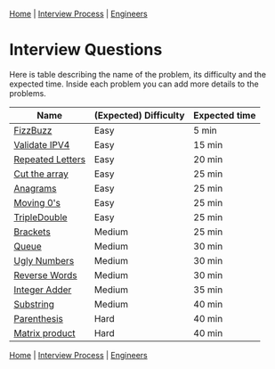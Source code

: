 [Home](../../README.md) |
[Interview Process](../README.md) |
[Engineers](README.md)

# Interview Questions

Here is table describing the name of the problem, its difficulty and the expected time. Inside each problem you can add more details to the problems.

| Name                                              | (Expected) Difficulty | Expected time
| ----                                              | --------------------- | -------------
| [FizzBuzz](questions/easy/fizzbuzz.md)            | Easy                  | 5 min
| [Validate IPV4](questions/easy/ipv4.md)           | Easy                  | 15 min
| [Repeated Letters](questions/easy/repLetters.md)  | Easy                  | 20 min
| [Cut the array](questions/easy/cutTheArray.md)    | Easy                  | 25 min
| [Anagrams](questions/easy/anagrams.md)            | Easy                  | 25 min
| [Moving 0's](questions/easy/moving0s.md)          | Easy                  | 25 min
| [TripleDouble](questions/easy/tripleDouble.md)    | Easy                  | 25 min
| [Brackets](questions/medium/brackets.md)          | Medium                | 25 min
| [Queue](questions/medium/queue.md)                | Medium                | 30 min
| [Ugly Numbers](questions/medium/uglyNumbers.md)   | Medium                | 30 min
| [Reverse Words](questions/medium/reverseWords.md) | Medium                | 30 min
| [Integer Adder](questions/medium/intAdder.md)     | Medium                | 35 min
| [Substring](questions/medium/substring.md)        | Medium                | 40 min
| [Parenthesis](questions/hard/parenthesis.md)      | Hard                  | 40 min
| [Matrix product](questions/hard/matrixProduct.md) | Hard                  | 40 min

[Home](../../README.md) |
[Interview Process](../README.md) |
[Engineers](README.md)
